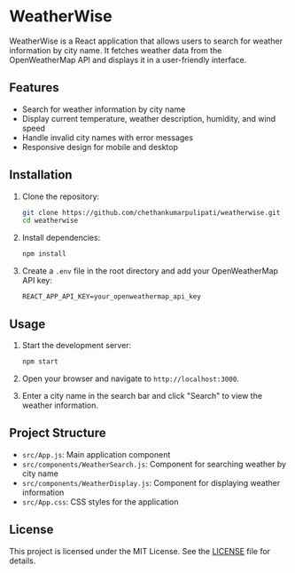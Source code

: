 # WeatherWise

WeatherWise is a React application that allows users to search for weather information by city name. It fetches weather data from the OpenWeatherMap API and displays it in a user-friendly interface.

## Features
- Search for weather information by city name
- Display current temperature, weather description, humidity, and wind speed
- Handle invalid city names with error messages
- Responsive design for mobile and desktop

## Installation

1. Clone the repository:
    ```sh
    git clone https://github.com/chethankumarpulipati/weatherwise.git
    cd weatherwise
    ```

2. Install dependencies:
    ```sh
    npm install
    ```

3. Create a `.env` file in the root directory and add your OpenWeatherMap API key:
    ```env
    REACT_APP_API_KEY=your_openweathermap_api_key
    ```

## Usage

1. Start the development server:
    ```sh
    npm start
    ```

2. Open your browser and navigate to `http://localhost:3000`.

3. Enter a city name in the search bar and click "Search" to view the weather information.

## Project Structure

- `src/App.js`: Main application component
- `src/components/WeatherSearch.js`: Component for searching weather by city name
- `src/components/WeatherDisplay.js`: Component for displaying weather information
- `src/App.css`: CSS styles for the application

## License

This project is licensed under the MIT License. See the [LICENSE](LICENSE) file for details.